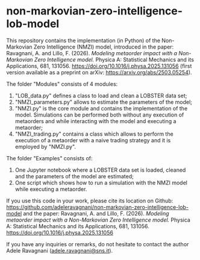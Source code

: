 # non-markovian-zero-intelligence-lob-model

This repository contains the implementation (in Python) of the Non-Markovian Zero Intelligence (NMZI) model, introduced in the paper: Ravagnani, A. and Lillo, F. (2026). *Modeling metaorder impact with a Non-Markovian Zero Intelligence model.* Physica A: Statistical Mechanics and its Applications, 681, 131056. https://doi.org/10.1016/j.physa.2025.131056 (first version available as a preprint on arXiv: https://arxiv.org/abs/2503.05254).

The folder "Modules" consists of 4 modules:
  1) "LOB_data.py" defines a class to load and clean a LOBSTER data set;
  2) "NMZI_parameters.py" allows to estimate the parameters of the model;
  3) "NMZI.py" is the core module and contains the implementation of the model. Simulations can be performed both without any execution of metaorders and while interacting with the model and executing a metaorder;
  4) "NMZI_trading.py" contains a class which allows to perform the execution of a metaorder with a naive trading strategy and it is employed by "NMZI.py".

The folder "Examples" consists of:
  1) One Jupyter notebook where a LOBSTER data set is loaded, cleaned and the parameters of the model are estimated;
  2) One script which shows how to run a simulation with the NMZI model while executing a metaorder.

If you use this code in your work, please cite its location on Github: https://github.com/adeleravagnani/non-markovian-zero-intelligence-lob-model and the paper: Ravagnani, A. and Lillo, F. (2026). *Modeling metaorder impact with a Non-Markovian Zero Intelligence model.* Physica A: Statistical Mechanics and its Applications, 681, 131056. https://doi.org/10.1016/j.physa.2025.131056

 If you have any inquiries or remarks, do not hesitate to contact the author Adele Ravagnani (adele.ravagnani@sns.it).
